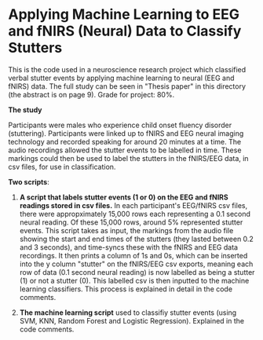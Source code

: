 # Applying Machine Learning to EEG and fNIRS (Neural) Data to Classify Stutters

This is the code used in a neuroscience research project which classified verbal stutter events by applying machine learning to neural (EEG and fNIRS) data. The full study can be seen in "Thesis paper" in this directory (the abstract is on page 9). Grade for project: 80%.

**The study**

Participants were males who experience child onset fluency disorder (stuttering). Participants were linked up to fNIRS and EEG neural imaging technology and recorded speaking for around 20 minutes at a time. The audio recordings allowed the stutter events to be labelled in time. These markings could then be used to label the stutters in the fNIRS/EEG data, in csv files, for use in classification. 

**Two scripts**:

1. **A script that labels stutter events (1 or 0) on the EEG and fNIRS readings stored in csv files.** In each participant's EEG/fNIRS csv files, there were appropximately 15,000 rows each representing a 0.1 second neural reading. Of these 15,000 rows, around 5% represented stutter events. This script takes as input, the markings from the audio file showing the start and end times of the stutters (they lasted between 0.2 and 3 seconds), and time-syncs these with the fNIRS and EEG data recordings. It then prints a column of 1s and 0s, which can be inserted into the y column "stutter" on the fNIRS/EEG csv exports, meaning each row of data (0.1 second neural reading) is now labelled as being a stutter (1) or not a stutter (0). This labelled csv is then inputted to the machine learning classifiers. This process is explained in detail in the code comments.

2. **The machine learning script** used to classifiy stutter events (using SVM, KNN, Random Forest and Logistic Regression). Explained in the code comments.
